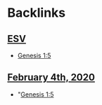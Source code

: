 
# Backlinks
## [ESV](<ESV.md>)
- [Genesis 1:5](<Genesis 1:5.md>)

## [February 4th, 2020](<February 4th, 2020.md>)
- "[Genesis 1:5](<Genesis 1:5.md>)

